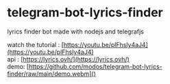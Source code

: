 # telegram-bot-lyrics-finder
lyrics finder bot made with nodejs and telegrafjs

watch the tutorial : [https://youtu.be/plFhsly4aJ4](https://youtu.be/plFhsly4aJ4)
<br>
api : [https://lyrics.ovh/](https://lyrics.ovh/)
<br>
demo: [https://github.com/modos/telegram-bot-lyrics-finder/raw/main/demo.webm]()
